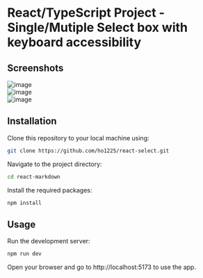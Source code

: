 # React/TypeScript Project - Single/Mutiple Select box with keyboard accessibility

## Screenshots
![image](https://github.com/ho1225/react-select/assets/56968144/5191bcc9-c0ca-4740-81cf-e044bafbb78c)  
![image](https://github.com/ho1225/react-select/assets/56968144/5597773e-5c3a-4932-ac72-cf9ccaf234ed)  
![image](https://github.com/ho1225/react-select/assets/56968144/d63bdb1a-1b3d-43c2-b147-97bb8f09535b)  



## Installation

Clone this repository to your local machine using:
```bash
git clone https://github.com/ho1225/react-select.git
```

Navigate to the project directory:
```bash
cd react-markdown
```

Install the required packages:
```bash
npm install
```
## Usage
Run the development server:
```bash
npm run dev
```
Open your browser and go to http://localhost:5173 to use the app.
